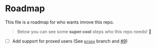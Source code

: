 # Roadmap

This file is a roadmap for who wants imrove this repo.

> Below you can see some **super cool** steps who this repo needs! :rabbit:

- [ ] Add support for proxed users (See [`proxy`](branch-proxy) branch and [#9](https://github.com/rawnly/splash-cli/issues/9))


[branch-proxy]: https://github.com/rawnly/splash-cli/tree/proxy
